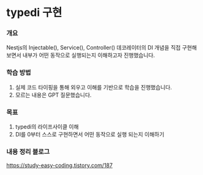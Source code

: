 # typedi 구현 

### 개요
Nestjs의 
Injectable(), Service(), Controller() 데코레이터의 DI 개념을 직접 구현해보면서 
내부가 어떤 동작으로 실행되는지 이해하고자 진행했습니다.

### 학습 방법
1. 실제 코드 타이핑을 통해 외우고 이해를 기반으로 학습을 진행했습니다.
2. 모르는 내용은 GPT 질문했습니다. 

### 목표
1. typedi의 라이프사이클 이해 
2. DI를 0부터 스스로 구현하면서 어떤 동작으로 실행 되는지 이해하기

### 내용 정리 블로그 
https://study-easy-coding.tistory.com/187
